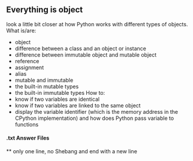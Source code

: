 ## Everything is object
look a little bit closer at how Python works with different types of objects.
What is/are:
 * object
 * difference between a class and an object or instance
 * difference between immutable object and mutable object
 * reference
 * assignment
 * alias
 * mutable and immutable
 * the built-in mutable types
 * the built-in immutable types
How to:
 * know if two variables are identical
 * know if two variables are linked to the same object
 * display the variable identifier (which is the memory address in the CPython implementation)
and how does Python pass variable to functions

#### .txt Answer Files
 ** only one line, no Shebang and end with a new line
